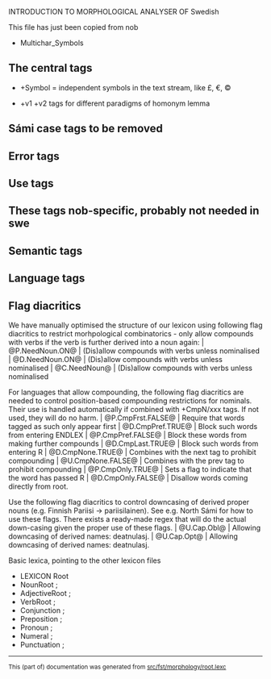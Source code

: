 
INTRODUCTION TO MORPHOLOGICAL ANALYSER OF Swedish

This file has just been copied from nob

* Multichar_Symbols 

## The central tags

* +Symbol = independent symbols in the text stream, like £, €, ©

* +v1 +v2 tags for different paradigms of homonym lemma

## Sámi case tags to be removed

## Error tags

## Use tags

## These tags nob-specific, probably not needed in swe

## Semantic tags

## Language tags

## Flag diacritics
We have manually optimised the structure of our lexicon using following
flag diacritics to restrict morhpological combinatorics - only allow compounds
with verbs if the verb is further derived into a noun again:
|  @P.NeedNoun.ON@ | (Dis)allow compounds with verbs unless nominalised
|  @D.NeedNoun.ON@ | (Dis)allow compounds with verbs unless nominalised
|  @C.NeedNoun@ | (Dis)allow compounds with verbs unless nominalised

For languages that allow compounding, the following flag diacritics are needed
to control position-based compounding restrictions for nominals. Their use is
handled automatically if combined with +CmpN/xxx tags. If not used, they will
do no harm.
|  @P.CmpFrst.FALSE@ | Require that words tagged as such only appear first
|  @D.CmpPref.TRUE@ | Block such words from entering ENDLEX
|  @P.CmpPref.FALSE@ | Block these words from making further compounds
|  @D.CmpLast.TRUE@ | Block such words from entering R
|  @D.CmpNone.TRUE@ | Combines with the next tag to prohibit compounding
|  @U.CmpNone.FALSE@ | Combines with the prev tag to prohibit compounding
|  @P.CmpOnly.TRUE@ | Sets a flag to indicate that the word has passed R
|  @D.CmpOnly.FALSE@ | Disallow words coming directly from root.

Use the following flag diacritics to control downcasing of derived proper
nouns (e.g. Finnish Pariisi -> pariisilainen). See e.g. North Sámi for how to use
these flags. There exists a ready-made regex that will do the actual down-casing
given the proper use of these flags.
|  @U.Cap.Obl@ | Allowing downcasing of derived names: deatnulasj.
|  @U.Cap.Opt@ | Allowing downcasing of derived names: deatnulasj.

Basic lexica, pointing to the other lexicon files

* LEXICON Root 
*  NounRoot ;		  
*  AdjectiveRoot ;  
*  VerbRoot ;		  
* Conjunction ;	  
* Preposition ;	  
*  Pronoun ;		  
*  Numeral ;		  
*  Punctuation ;	  

* * *

<small>This (part of) documentation was generated from [src/fst/morphology/root.lexc](https://github.com/giellalt/lang-swe/blob/main/src/fst/morphology/root.lexc)</small>
